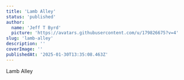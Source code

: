 ```yaml
---
title: 'Lamb Alley'
status: 'published'
author:
  name: 'Jeff T Byrd'
  picture: 'https://avatars.githubusercontent.com/u/179826675?v=4'
slug: 'lamb-alley'
description: ''
coverImage: ''
publishedAt: '2025-01-30T13:35:08.463Z'
---
```


Lamb Alley